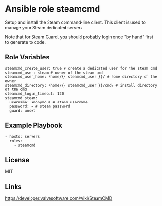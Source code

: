 Ansible role steamcmd
=====================

Setup and install the Steam command-line client.
This client is used to manage your Steam dedicated servers.

Note that for Steam Guard, you should probably login once "by hand" first to generate to code.

Role Variables
--------------

```
steamcmd_create_user: true # create a dedicated user for the steam cmd
steamcmd_user: steam # owner of the steam cmd
steamcmd_user_home: /home/{{ steamcmd_user }}/ # home directory of the owner
steamcmd_directory: /home/{{ steamcmd_user }}/cmd/ # install directory of the cmd
steamcmd_login_timeout: 120
steamcmd_steam:
  username: anonymous # steam username
  password: ~ # steam password
  guard: unset
```

Example Playbook
----------------

```
- hosts: servers
  roles:
    - steamcmd
```

License
-------

MIT

Links
-----

<https://developer.valvesoftware.com/wiki/SteamCMD>
